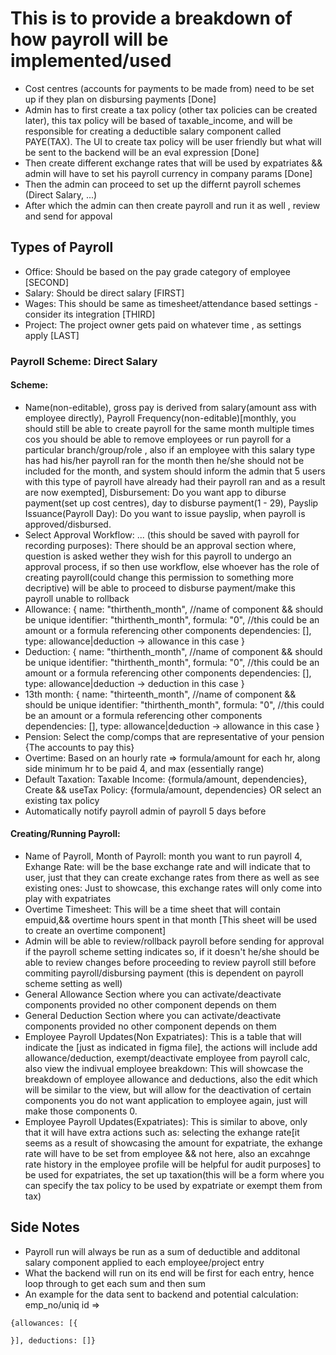 # This is to provide a breakdown of how payroll will be implemented/used

- Cost centres (accounts for payments to be made from) need to be set up if they plan on disbursing payments [Done]
- Admin has to first create a tax policy (other tax policies can be created later), this tax policy will be based of taxable_income, and will be responsible for creating a deductible salary component called PAYE(TAX). The UI to create tax policy will be user friendly but what will be sent to the backend will be an eval expression [Done]
- Then create different exchange rates that will be used by expatriates && admin will have to set his payroll currency in company params [Done]
- Then the admin can proceed to set up the differnt payroll schemes (Direct Salary, ...)
- After which the admin can then create payroll and run it as well , review and send for appoval

## Types of Payroll

- Office: Should be based on the pay grade category of employee [SECOND]
- Salary: Should be direct salary [FIRST]
- Wages: This should be same as timesheet/attendance based settings - consider its integration [THIRD]
- Project: The project owner gets paid on whatever time , as settings apply [LAST]

### Payroll Scheme: Direct Salary

#### Scheme:

- Name(non-editable), gross pay is derived from salary(amount ass with employee directly), Payroll Frequency(non-editable)[monthly, you should still be able to create payroll for the same month multiple times cos you should be able to remove employees or run payroll for a particular branch/group/role , also if an employee with this salary type has had his/her payroll ran for the month then he/she should not be included for the month, and system should inform the admin that 5 users with this type of payroll have already had their payroll ran and as a result are now exempted], Disbursement: Do you want app to diburse payment(set up cost centres), day to disburse payment(1 - 29), Payslip Issuance(Payroll Day): Do you want to issue payslip, when payroll is approved/disbursed.
- Select Approval Workflow: ... (this should be saved with payroll for recording purposes): There should be an approval section where, question is asked wether they wish for this payroll to undergo an approval process, if so then use workflow, else whoever has the role of creating payroll(could change this permission to something more decriptive) will be able to proceed to disburse payment/make this payroll unable to rollback
- Allowance: {
  name: "thirthenth_month", //name of component && should be unique
  identifier: "thirthenth_month",
  formula: "0", //this could be an amount or a formula referencing other components
  dependencies: [],
  type: allowance|deduction -> allowance in this case
  }
- Deduction: {
  name: "thirthenth_month", //name of component && should be unique
  identifier: "thirthenth_month",
  formula: "0", //this could be an amount or a formula referencing other components
  dependencies: [],
  type: allowance|deduction -> deduction in this case
  }
- 13th month: {
  name: "thirteenth_month", //name of component && should be unique
  identifier: "thirthenth_month",
  formula: "0", //this could be an amount or a formula referencing other components
  dependencies: [],
  type: allowance|deduction -> allowance in this case
  }
- Pension: Select the comp/comps that are representative of your pension {The accounts to pay this}
- Overtime: Based on an hourly rate => formula/amount for each hr, along side minimum hr to be paid 4, and max (essentially range)
- Default Taxation: Taxable Income: {formula/amount, dependencies}, Create && useTax Policy: {formula/amount, dependencies} OR select an existing tax policy
- Automatically notify payroll admin of payroll 5 days before

#### Creating/Running Payroll:

- Name of Payroll, Month of Payroll: month you want to run payroll 4, Exhange Rate: will be the base exchange rate and will indicate that to user, just that they can create exchange rates from there as well as see existing ones: Just to showcase, this exchange rates will only come into play with expatriates
- Overtime Timesheet: This will be a time sheet that will contain empuid,&& overtime hours spent in that month [This sheet will be used to create an overtime component]
- Admin will be able to review/rollback payroll before sending for approval if the payroll scheme setting indicates so, if it doesn't he/she should be able to review changes before proceeding to review payroll still before commiting payroll/disbursing payment (this is dependent on payroll scheme setting as well)
- General Allowance Section where you can activate/deactivate components provided no other component depends on them
- General Deduction Section where you can activate/deactivate components provided no other component depends on them
- Employee Payroll Updates(Non Expatriates): This is a table that will indicate the [just as indicated in figma file], the actions will include add allowance/deduction, exempt/deactivate employee from payroll calc, also view the indivual employee breakdown: This will showcase the breakdown of employee allowance and deductions, also the edit which will be similar to the view, but will allow for the deactivation of certain components you do not want application to employee again, just will make those components 0.
- Employee Payroll Updates(Expatriates): This is similar to above, only that it will have extra actions such as: selecting the exhange rate[it seems as a result of showcasing the amount for expatriate, the exhange rate will have to be set from employee && not here, also an excahnge rate history in the employee profile will be helpful for audit purposes] to be used for expatriates, the set up taxation(this will be a form where you can specify the tax policy to be used by expatriate or exempt them from tax)

## Side Notes

- Payroll run will always be run as a sum of deductible and additonal salary component applied to each employee/project entry
- What the backend will run on its end will be first for each entry, hence loop through to get each sum and then sum
- An example for the data sent to backend and potential calculation: emp_no/uniq id =>

```
{allowances: [{

}], deductions: []}
```
